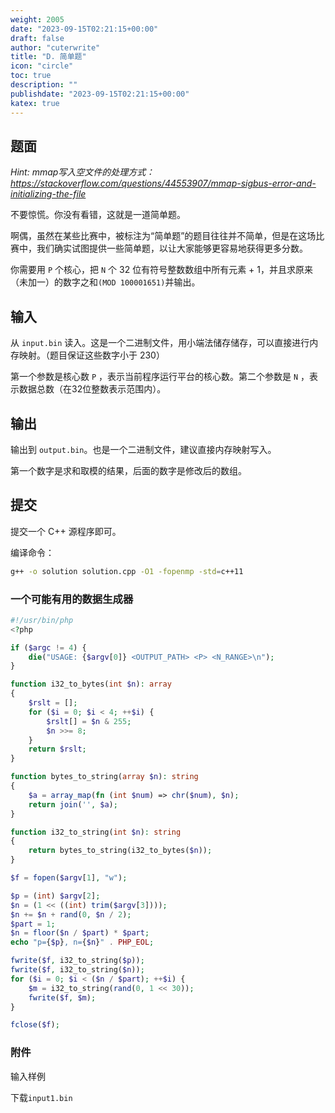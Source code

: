 ```yaml
---
weight: 2005
date: "2023-09-15T02:21:15+00:00"
draft: false
author: "cuterwrite"
title: "D. 简单题"
icon: "circle"
toc: true
description: ""
publishdate: "2023-09-15T02:21:15+00:00"
katex: true
---
```


## 题面

*Hint: mmap写入空文件的处理方式：https://stackoverflow.com/questions/44553907/mmap-sigbus-error-and-initializing-the-file*

不要惊慌。你没有看错，这就是一道简单题。

啊偶，虽然在某些比赛中，被标注为“简单题”的题目往往并不简单，但是在这场比赛中，我们确实试图提供一些简单题，以让大家能够更容易地获得更多分数。

你需要用 `P` 个核心，把 `N` 个 32 位有符号整数数组中所有元素 + 1，并且求原来（未加一）的数字之和`(MOD 100001651)`并输出。

## 输入

从 `input.bin` 读入。这是一个二进制文件，用小端法储存储存，可以直接进行内存映射。（题目保证这些数字小于 230）

第一个参数是核心数 `P` ，表示当前程序运行平台的核心数。第二个参数是 `N` ，表示数据总数（在32位整数表示范围内）。

## 输出

输出到 `output.bin`。也是一个二进制文件，建议直接内存映射写入。

第一个数字是求和取模的结果，后面的数字是修改后的数组。

## 提交

提交一个 C++ 源程序即可。

编译命令：

```bash
g++ -o solution solution.cpp -O1 -fopenmp -std=c++11
```

### 一个可能有用的数据生成器

```php
#!/usr/bin/php
<?php

if ($argc != 4) {
    die("USAGE: {$argv[0]} <OUTPUT_PATH> <P> <N_RANGE>\n");
}

function i32_to_bytes(int $n): array
{
    $rslt = [];
    for ($i = 0; $i < 4; ++$i) {
        $rslt[] = $n & 255;
        $n >>= 8;
    }
    return $rslt;
}

function bytes_to_string(array $n): string
{
    $a = array_map(fn (int $num) => chr($num), $n);
    return join('', $a);
}

function i32_to_string(int $n): string
{
    return bytes_to_string(i32_to_bytes($n));
}

$f = fopen($argv[1], "w");

$p = (int) $argv[2];
$n = (1 << ((int) trim($argv[3])));
$n += $n + rand(0, $n / 2);
$part = 1;
$n = floor($n / $part) * $part;
echo "p={$p}, n={$n}" . PHP_EOL;

fwrite($f, i32_to_string($p));
fwrite($f, i32_to_string($n));
for ($i = 0; $i < ($n / $part); ++$i) {
    $m = i32_to_string(rand(0, 1 << 30));
    fwrite($f, $m);
}

fclose($f);
```

### 附件

输入样例

下载`input1.bin`
